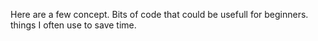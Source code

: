 Here are a few concept. Bits of code that could be usefull for beginners. things I often use to save time. 


